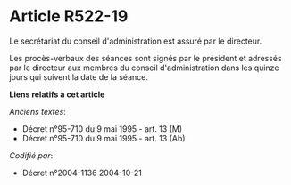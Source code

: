 # Article R522-19

Le secrétariat du conseil d'administration est assuré par le directeur.

Les procès-verbaux des séances sont signés par le président et adressés par le directeur aux membres du conseil
d'administration dans les quinze jours qui suivent la date de la séance.

**Liens relatifs à cet article**

_Anciens textes_:

  - Décret n°95-710 du 9 mai 1995 - art. 13 (M)
  - Décret n°95-710 du 9 mai 1995 - art. 13 (Ab)

_Codifié par_:

  - Décret n°2004-1136 2004-10-21
